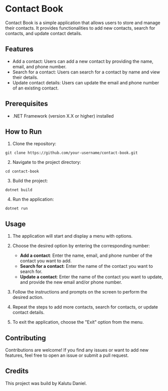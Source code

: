 # Contact Book
Contact Book is a simple application that allows users to store and manage their contacts. It provides functionalities to add new contacts, search for contacts, and update contact details.

## Features
- Add a contact: Users can add a new contact by providing the name, email, and phone number.
- Search for a contact: Users can search for a contact by name and view their details.
- Update contact details: Users can update the email and phone number of an existing contact.

## Prerequisites
- .NET Framework (version X.X or higher) installed

## How to Run
1. Clone the repository:
```
git clone https://github.com/your-username/contact-book.git
```
2. Navigate to the project directory:
```
cd contact-book
```
3. Build the project:
```
dotnet build
```
4. Run the application:
```
dotnet run
```
## Usage
1. The application will start and display a menu with options.

2. Choose the desired option by entering the corresponding number:

   - **Add a contact**: Enter the name, email, and phone number of the contact you want to add.
   - **Search for a contact**: Enter the name of the contact you want to search for.
   - **Update a contact**: Enter the name of the contact you want to update, and provide the new email and/or phone number.

3. Follow the instructions and prompts on the screen to perform the desired action.

4. Repeat the steps to add more contacts, search for contacts, or update contact details.

5. To exit the application, choose the "Exit" option from the menu.

## Contributing
Contributions are welcome! If you find any issues or want to add new features, feel free to open an issue or submit a pull request.

## Credits 
This project was build by Kalutu Daniel.

